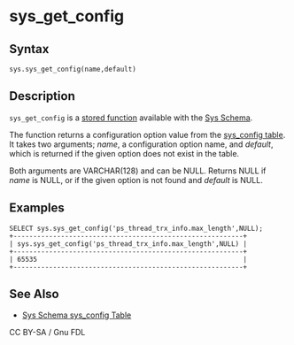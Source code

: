# sys\_get\_config

## Syntax

```
sys.sys_get_config(name,default)
```

## Description

`sys_get_config` is a [stored function](../../../../../../../server-usage/stored-routines/stored-functions/) available with the [Sys Schema](../).

The function returns a configuration option value from the [sys\_config table](../sys-schema-sys_config-table.md). It takes two arguments; _name_, a configuration option name, and _default_, which is returned if the given option does not exist in the table.

Both arguments are VARCHAR(128) and can be NULL. Returns NULL if _name_ is NULL, or if the given option is not found and _default_ is NULL.

## Examples

```
SELECT sys.sys_get_config('ps_thread_trx_info.max_length',NULL);
+----------------------------------------------------------+
| sys.sys_get_config('ps_thread_trx_info.max_length',NULL) |
+----------------------------------------------------------+
| 65535                                                    |
+----------------------------------------------------------+
```

## See Also

* [Sys Schema sys\_config Table](../sys-schema-sys_config-table.md)

CC BY-SA / Gnu FDL
